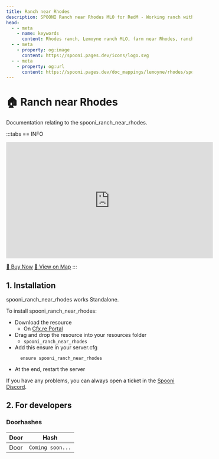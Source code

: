 ```yaml
---
title: Ranch near Rhodes
description: SPOONI Ranch near Rhodes MLO for RedM - Working ranch with barns and living quarters. Agricultural property for Rhodes area roleplay in Red Dead Redemption 2.
head:
  - - meta
    - name: keywords
      content: Rhodes ranch, Lemoyne ranch MLO, farm near Rhodes, ranch interior, agricultural property, Rhodes mapping, RDR2 Rhodes
  - - meta
    - property: og:image
      content: https://spooni.pages.dev/icons/logo.svg
  - - meta
    - property: og:url
      content: https://spooni.pages.dev/doc_mappings/lemoyne/rhodes/spooni_rho_ranch
---
```


# 🏠 Ranch near Rhodes
Documentation relating to the spooni_ranch_near_rhodes.

:::tabs
== INFO
<iframe width="560" height="315" src="https://www.youtube.com/embed/g9n7Ta7F0sU?si=LlDzwu1EpU3sNkr0" frameborder="0" allow="accelerometer; autoplay; clipboard-write; encrypted-media; gyroscope; picture-in-picture; web-share" referrerpolicy="strict-origin-when-cross-origin" allowfullscreen></iframe>

<a href="https://spooni-mapping.tebex.io/package/6738332" class="button-buy">🛒 Buy Now</a>
<a href="https://spooni.de/rdr2/?m=house181" class="button-map">📍 View on Map</a>
:::

## 1. Installation
spooni_ranch_near_rhodes works Standalone.  

To install spooni_ranch_near_rhodes:
- Download the resource
  - On [Cfx.re Portal](https://portal.cfx.re/)
- Drag and drop the resource into your resources folder
  - `spooni_ranch_near_rhodes`
- Add this ensure in your server.cfg
  ```
    ensure spooni_ranch_near_rhodes
  ```
- At the end, restart the server

If you have any problems, you can always open a ticket in the [Spooni Discord](https://discord.gg/spooni).

## 2. For developers
### Doorhashes
| Door                      | Hash
|---------------------------|----------------------------------------------------------------------------------|
| Door                      | `Coming soon...`